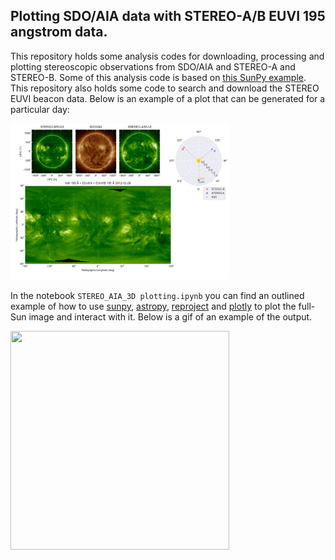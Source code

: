 ## Plotting SDO/AIA data with STEREO-A/B EUVI 195 angstrom data.

This repository holds some analysis codes for downloading, processing and plotting stereoscopic observations from SDO/AIA and STEREO-A and STEREO-B.
Some of this analysis code is based on [this SunPy example](https://docs.sunpy.org/en/stable/generated/gallery/map_transformations/reprojection_aia_euvi_mosaic.html#sphx-glr-generated-gallery-map-transformations-reprojection-aia-euvi-mosaic-py). This repository also holds some code to search and download the STEREO EUVI beacon data. Below is an example of a plot that can be generated for a particular day:

<img src="mos_map_0725.png" alt="centered image" width="350" height="250"/>


In the notebook `STEREO_AIA_3D plotting.ipynb` you can find an outlined example of how to use [sunpy](https://sunpy.org/), [astropy](https://www.astropy.org/), [reproject](https://pypi.org/project/reproject/) and [plotly](https://plotly.com/python/) to plot the full-Sun image and interact with it. Below is a gif of an example of the output. 

<img class="marginauto" src="output.gif" width="350" height="350"/>




